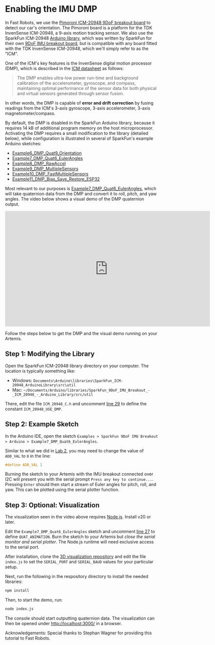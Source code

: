 # Enabling the IMU DMP

In Fast Robots, we use the [Pimoroni ICM-20948 9DoF breakout board](https://shop.pimoroni.com/products/icm20948) to detect our car's orientation. The Pimoroni board is a platform for the TDK InvenSense ICM-20948, a 9-axis motion tracking sensor. We also use the SparkFun ICM-20948 [Arduino library](https://github.com/sparkfun/SparkFun_ICM-20948_ArduinoLibrary), which was written by SparkFun for their own [9DoF IMU breakout board](https://www.sparkfun.com/products/15335), but is compatible with any board fitted with the TDK InvenSense ICM-20948, which we'll simply refer to as the "ICM".

One of the ICM's key features is the InvenSense digital motion processor (DMP), which is described in the [ICM datasheet](https://www.invensense.com/wp-content/uploads/2016/06/DS-000189-ICM-20948-v1.3.pdf) as follows:

> The DMP enables ultra-low power run-time and background calibration of the accelerometer, gyroscope, and compass, maintaining optimal performance of the sensor data for both physical and virtual sensors generated through sensor fusion.

In other words, the DMP is capable of **error and drift correction** by fusing readings from the ICM's 3-axis gyroscope, 3-axis accelerometer, 3-axis magnetometer/compass.

By default, the DMP is disabled in the SparkFun Arduino library, because it requires 14 kB of additional program memory on the host microprocessor. Activating the DMP requires a small modification to the library (detailed below), while configuration is illustrated in several of SparkFun's example Arduino sketches:

- [Example6_DMP_Quat9_Orientation](https://github.com/sparkfun/SparkFun_ICM-20948_ArduinoLibrary/blob/main/examples/Arduino/Example6_DMP_Quat9_Orientation/Example6_DMP_Quat9_Orientation.ino)
- [Example7_DMP_Quat6_EulerAngles](https://github.com/sparkfun/SparkFun_ICM-20948_ArduinoLibrary/blob/main/examples/Arduino/Example7_DMP_Quat6_EulerAngles/Example7_DMP_Quat6_EulerAngles.ino)
- [Example8_DMP_RawAccel](https://github.com/sparkfun/SparkFun_ICM-20948_ArduinoLibrary/blob/main/examples/Arduino/Example8_DMP_RawAccel/Example8_DMP_RawAccel.ino)
- [Example9_DMP_MultipleSensors](https://github.com/sparkfun/SparkFun_ICM-20948_ArduinoLibrary/blob/main/examples/Arduino/Example9_DMP_MultipleSensors/Example9_DMP_MultipleSensors.ino)
- [Example10_DMP_FastMultipleSensors](https://github.com/sparkfun/SparkFun_ICM-20948_ArduinoLibrary/blob/main/examples/Arduino/Example10_DMP_FastMultipleSensors/Example10_DMP_FastMultipleSensors.ino)
- [Example11_DMP_Bias_Save_Restore_ESP32](https://github.com/sparkfun/SparkFun_ICM-20948_ArduinoLibrary/blob/main/examples/Arduino/Example11_DMP_Bias_Save_Restore_ESP32/Example11_DMP_Bias_Save_Restore_ESP32.ino)

Most relevant to our purposes is [Example7_DMP_Quat6_EulerAngles](https://github.com/sparkfun/SparkFun_ICM-20948_ArduinoLibrary/blob/main/examples/Arduino/Example7_DMP_Quat6_EulerAngles/Example7_DMP_Quat6_EulerAngles.ino), which will take quaternion data from the DMP and convert it to roll, pitch, and yaw angles. The video below shows a visual demo of the DMP quaternion output.

<iframe width="672" height="378" src="https://www.youtube-nocookie.com/embed/b1g0XmEFRLw?rel=0" frameborder="0" allow="accelerometer; encrypted-media; gyroscope; picture-in-picture" allowfullscreen></iframe>

Follow the steps below to get the DMP and the visual demo running on your Artemis.

## Step 1: Modifying the Library

Open the SparkFun ICM-20948 library directory on your computer. The location is typically something like:

- Windows: `Documents\Arduino\libraries\SparkFun_ICM-20948_ArduinoLibrary\src\util`
- Mac: `~/Documents/Arduino/libraries/SparkFun_9DoF_IMU_Breakout_-_ICM_20948_-_Arduino_Library/src/util`

There, edit the file `ICM_20948_C.h` and uncomment [line 29](https://github.com/sparkfun/SparkFun_ICM-20948_ArduinoLibrary/blob/main/src/util/ICM_20948_C.h#L29) to define the constant `ICM_20948_USE_DMP`.

## Step 2: Example Sketch

In the Arduino IDE, open the sketch `Examples > SparkFun 9DoF IMU Breakout > Arduino > Example7_DMP_Quat6_EulerAngles`.

Similar to what we did in [Lab 2](https://fastrobotscornell.github.io/FastRobots/labs/Lab2.html), you may need to change the value of `AD0_VAL` to `0` in the line:

```cpp
#define AD0_VAL 1
```

Burning the sketch to your Artemis with the IMU breakout connected over I2C will present you with the serial prompt `Press any key to continue...`. Pressing `Enter` should then start a stream of Euler angles for pitch, roll, and yaw. This can be plotted using the serial plotter function.

## Step 3: Optional: Visualization

The visualization seen in the video above requires [Node.js](https://nodejs.org/en/download). Install v20 or later.

Edit the `Example7_DMP_Quat6_EulerAngles` sketch and uncomment [line 27](https://github.com/sparkfun/SparkFun_ICM-20948_ArduinoLibrary/blob/9a10c510ddb694f08aa93c12d586358cb45abd2b/examples/Arduino/Example7_DMP_Quat6_EulerAngles/Example7_DMP_Quat6_EulerAngles.ino#L27) to define `QUAT_ANIMATION`. Burn the sketch to your Artemis but *close the serial monitor and serial plotter*. The Node.js runtime will need exclusive access to the serial port.

After installation, clone the [3D visualization repository](https://github.com/synthghost/quaternion_sensor_3d_nodejs) and edit the file `index.js` to set the `SERIAL_PORT` and `SERIAL_BAUD` values for your particular setup.

Next, run the following in the respository directory to install the needed libraries:

```bash
npm install
```

Then, to start the demo, run:

```bash
node index.js
```

The console should start outputting quaternion data. The visualization can then be opened under [http://localhost:3000/](http://localhost:3000/) in a browser.

Acknowledgements: Special thanks to Stephan Wagner for providing this tutorial to Fast Robots.
